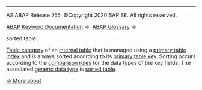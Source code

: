   

* * *

AS ABAP Release 755, ©Copyright 2020 SAP SE. All rights reserved.

[ABAP Keyword Documentation](javascript:call_link\('abenabap.htm'\)) →  [ABAP Glossary](javascript:call_link\('abenabap_glossary.htm'\)) → 

sorted table

[Table category](javascript:call_link\('abentable_category_glosry.htm'\) "Glossary Entry") of an [internal table](javascript:call_link\('abeninternal_table_glosry.htm'\) "Glossary Entry") that is managed using a [primary table index](javascript:call_link\('abenprimary_table_index_glosry.htm'\) "Glossary Entry") and is always sorted according to its [primary table key](javascript:call_link\('abenprimary_table_key_glosry.htm'\) "Glossary Entry"). Sorting occurs according to the [comparison rules](javascript:call_link\('abenlogexp_rules.htm'\)) for the data types of the key fields. The associated [generic data type](javascript:call_link\('abengeneric_data_type_glosry.htm'\) "Glossary Entry") is [sorted table](javascript:call_link\('abenbuilt_in_types_generic.htm'\)).

[→ More about](javascript:call_link\('abenitab_data_type.htm'\))